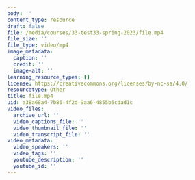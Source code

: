 ```yaml
---
body: ''
content_type: resource
draft: false
file: /media/courses/33-test33-spring-2023/file.mp4
file_size: ''
file_type: video/mp4
image_metadata:
  caption: ''
  credit: ''
  image-alt: ''
learning_resource_types: []
license: https://creativecommons.org/licenses/by-nc-sa/4.0/
resourcetype: Other
title: file.mp4
uid: a38a68a4-7b86-4f2d-9aa6-4855b5cdad1c
video_files:
  archive_url: ''
  video_captions_file: ''
  video_thumbnail_file: ''
  video_transcript_file: ''
video_metadata:
  video_speakers: ''
  video_tags: ''
  youtube_description: ''
  youtube_id: ''
---
```

